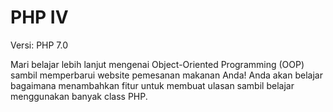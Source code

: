 # PHP IV
Versi: PHP 7.0

Mari belajar lebih lanjut mengenai Object-Oriented Programming (OOP) sambil memperbarui website pemesanan makanan Anda! Anda akan belajar bagaimana menambahkan fitur untuk membuat ulasan sambil belajar menggunakan banyak class PHP.
